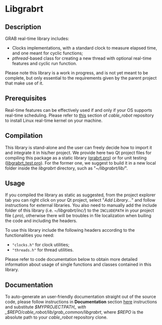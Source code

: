 # Libgrabrt

## Description

GRAB real-time library includes: 
- Clocks implementations, with a standard clock to measure elapsed time, and one meant for cyclic functions;
- _pthread_-based class for creating a new thread with optional real-time features and cyclic run function.

Please note this library is a work in progress, and is not yet meant to be complete, but only essential to the requirements given by the parent project that make use of it.

## Prerequisites

Real-time features can be effectively used if and only if your OS supports real-time scheduling.
Please refer to [this](https://github.com/UNIBO-GRABLab/cable_robot#install-real-time-kernel) section of _cable_robot_ repository to install Linux real-time kernel on your machine.

## Compilation

This library is stand-alone and the user can freely decide how to import it and integrate it in his/her project.
We provide here two Qt project files for compiling this package as a static library ([grabrt.pro](./grabrt.pro)) or for unit testing ([libgrabrt_test.pro](libgrabrt_test.pro)). For the former one, we suggest to build it in a new local folder inside the _libgrabrt_ directory, such as "_~/libgrabrt/lib/_".

## Usage

If you compiled the library as static as suggested, from the project explorer tab you can right click on your Qt project, select "_Add Library..._" and follow instructions for external libraries. You also need to manually add the include folder of this library (i.e. _~/libgrabrt/inc/_) to the `INCLUDEPATH` in your project file (_.pro_), otherwise there will be troubles in file localization when builing the code and including the headers.

To use this library include the following headers according to the functionalities you need:
- `"clocks.h"` for clock utilities;
- `"threads.h"` for thread utilities.

Please refer to code documentation below to obtain more detailed information about usage of single functions and classes contained in this library.

## Documentation

To auto-generate an user-friendly documentation straight out of the source code, please follow instructions in **Documentation** section [here](../README) instructions and substitute _$MYPROJECTPATH_ with _$REPO/cable_robot/lib/grab_common/libgrabrt_, where _$REPO_ is the absolute path to your _cable_robot_ repository clone.
